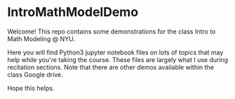 # IntroMathModelDemo
Welcome! This repo contains some demonstrations for the class 
Intro to Math Modeling @ NYU.

Here you will find Python3 jupyter 
notebook files on lots of topics that may help while you're 
taking the course. These files are largely what I
use during recitation sections. Note that there are
other demos available within the class Google drive.

Hope this helps.
